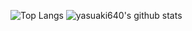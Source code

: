 ![Top Langs](https://github-readme-stats.vercel.app/api/top-langs/?username=yasuaki640&hide=html)
![yasuaki640's github stats](https://github-readme-stats.vercel.app/api?username=yasuaki640&show_icons=true&count_private=true&line_height=40)
